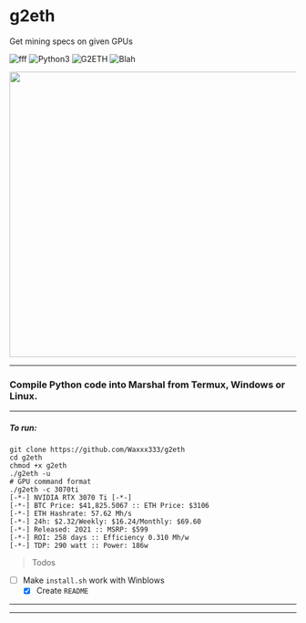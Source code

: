 # g2eth
Get mining specs on given GPUs

![fff](https://img.shields.io/badge/Python-Requests-ff69b4.svg)
![Python3](https://img.shields.io/badge/Python-ETH-orange.svg)
![G2ETH](https://img.shields.io/badge/Python-G2ETH-8300FF.svg)
![Blah](https://img.shields.io/badge/Python-RE-FF5100.svg)
<!--<p align="center">
  <img width="130" height="133" src="https://imgur.com/WFurHjU.png">
</p>-->
<p align="center">
  <img src="https://imgur.com/5KxT8pi.png" width="600" height="500">
</p><hr>

### Compile Python code into Marshal from Termux, Windows or Linux. 
<hr>

<!--
|Feature            |Termux | Linux | Windows | WSL
|-------------------|-----|-------|---|------------|
| Get's hashrate    |✓    |✓      |✓  |   ✓
| Daily/weekly/monthly profit |✓|✓|✓|✓ |
| Projects est. ROI|✓|✓|✓|✓|
-->
##### To run:
```shell
git clone https://github.com/Waxxx333/g2eth
cd g2eth
chmod +x g2eth
./g2eth -u
# GPU command format
./g2eth -c 3070ti
[-*-] NVIDIA RTX 3070 Ti [-*-]
[-*-] BTC Price: $41,825.5067 :: ETH Price: $3106
[-*-] ETH Hashrate: 57.62 Mh/s
[-*-] 24h: $2.32/Weekly: $16.24/Monthly: $69.60
[-*-] Released: 2021 :: MSRP: $599
[-*-] ROI: 258 days :: Efficiency 0.310 Mh/w
[-*-] TDP: 290 watt :: Power: 186w

```
> Todos

- [ ] Make `install.sh` work with Winblows
  - [x] Create `README`

<hr><hr>

